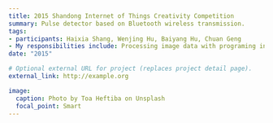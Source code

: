 ```yaml
---
title: 2015 Shandong Internet of Things Creativity Competition
summary: Pulse detector based on Bluetooth wireless transmission.
tags:
- participants: Haixia Shang, Wenjing Hu, Baiyang Hu, Chuan Geng
- My responsibilities include: Processing image data with programing in msp430 single-chip and drafting the report
date: "2015"

# Optional external URL for project (replaces project detail page).
external_link: http://example.org

image:
  caption: Photo by Toa Heftiba on Unsplash
  focal_point: Smart
---
```

